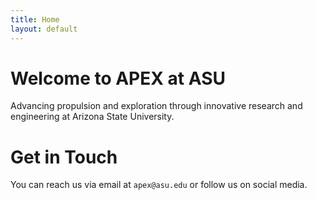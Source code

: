 ```yaml
---
title: Home
layout: default
---
```

# Welcome to APEX at ASU
Advancing propulsion and exploration through innovative research and engineering at Arizona State University.

# Get in Touch
You can reach us via email at `apex@asu.edu` or follow us on social media.
